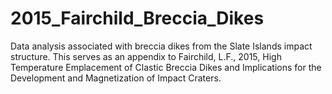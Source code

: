 # 2015_Fairchild_Breccia_Dikes
Data analysis associated with breccia dikes from the Slate Islands impact structure. This serves as an appendix to Fairchild, L.F., 2015, High Temperature Emplacement of Clastic Breccia Dikes and Implications for the Development and Magnetization of Impact Craters.
